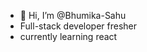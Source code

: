 - 👋 Hi, I’m @Bhumika-Sahu
- Full-stack developer fresher
- currently learning react 


<!---
Bhumika-Sahu-bit/Bhumika-Sahu-bit is a ✨ special ✨ repository because its `README.md` (this file) appears on your GitHub profile.
You can click the Preview link to take a look at your changes.
--->
